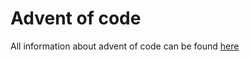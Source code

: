 # Advent of code

All information about advent of code can be found [here](https://adventofcode.com/2023)
